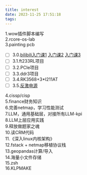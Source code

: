 ```yaml
---
title: interest
date: 2023-11-25 17:51:18
tags:
---
```

1.wow插件脚本编写\
2.rcore-os-lab\
3.painting pcb
- [ ] 3.0.[bilibili入门课1](https://www.bilibili.com/video/BV1jh4y1D7zN) [入门课2](https://www.bilibili.com/video/BV1sN411g7NJ) [入门课3](https://www.bilibili.com/video/BV1ga4y1Y7PL)
- [ ] 3.1.ft233RL项目
- [ ] 3.2.PCIe项目
- [ ] 3.3.ddr3项目
- [ ] 3.4.RK3568+3*I211AT
- [ ] 3.5.[反激电源](https://www.bilibili.com/video/av916958057/)

4.cissp/cisp\
5.finance财务知识\
6.完善netmap，学习性能测试\
7.LLM，通用基础层，对接所有LLM-kpi\
8.LLM上层应用实践\
9.释放做题家之魂\
10.读CRM代码\
11.《深入linux内核架构》\
12.fstack + netmap移植协议栈\
13.geopandas计算/导入\
14.海量小文件存储\
15.zsh\
16.KLPMAKE
